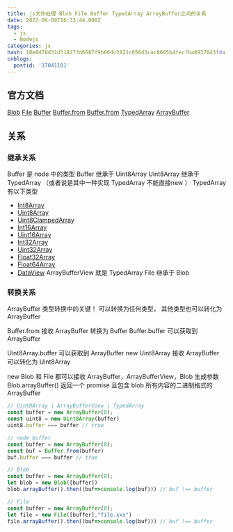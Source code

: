 ```yaml
---
title: js文件处理 Blob File Buffer TypedArray ArrayBuffer之间的关系
date: 2022-06-08T16:33:44.000Z
tags:
  - js
  - Nodejs
categories: js
hash: 10e0d78d31d318273d6687f9b66dc2821c656d3cac8665b4fecfba8937043fda
cnblogs:
  postid: '17041101'
---
```


## 官方文档

[Blob](https://developer.mozilla.org/zh-CN/docs/Web/API/Blob)
[File](https://developer.mozilla.org/zh-CN/docs/Web/API/File)
[Buffer](https://nodejs.org/dist/latest-v14.x/docs/api/buffer.html#buffer_buffers_and_typedarrays)
[Buffer.from](https://nodejs.org/dist/latest-v14.x/docs/api/buffer.html#buffer_static_method_buffer_from_arraybuffer_byteoffset_length)
[Buffer.from](https://nodejs.org/dist/latest-v14.x/docs/api/buffer.html#buffer_static_method_buffer_from_arraybuffer_byteoffset_length)
[TypedArray](https://developer.mozilla.org/en-US/docs/Web/JavaScript/Reference/Global_Objects/TypedArray)
[ArrayBuffer](https://developer.mozilla.org/zh-CN/docs/Web/JavaScript/Reference/Global_Objects/ArrayBuffer)

## 关系

### 继承关系

Buffer 是 node 中的类型 Buffer 继承于 Uint8Array
Uint8Array 继承于 TypedArray （或者说是其中一种实现 TypedArray 不能直接new ）
TypedArray 有以下类型

- [Int8Array](https://developer.mozilla.org/zh-CN/docs/Web/JavaScript/Reference/Global_Objects/Int8Array)
- [Uint8Array](https://developer.mozilla.org/zh-CN/docs/Web/JavaScript/Reference/Global_Objects/Uint8Array)
- [Uint8ClampedArray](https://developer.mozilla.org/zh-CN/docs/Web/JavaScript/Reference/Global_Objects/Uint8ClampedArray)
- [Int16Array](https://developer.mozilla.org/zh-CN/docs/Web/JavaScript/Reference/Global_Objects/Int16Array)
- [Uint16Array](https://developer.mozilla.org/zh-CN/docs/Web/JavaScript/Reference/Global_Objects/Uint16Array)
- [Int32Array](https://developer.mozilla.org/zh-CN/docs/Web/JavaScript/Reference/Global_Objects/Int32Array)
- [Uint32Array](https://developer.mozilla.org/zh-CN/docs/Web/JavaScript/Reference/Global_Objects/Uint32Array)
- [Float32Array](https://developer.mozilla.org/zh-CN/docs/Web/JavaScript/Reference/Global_Objects/Float32Array)
- [Float64Array](https://developer.mozilla.org/zh-CN/docs/Web/JavaScript/Reference/Global_Objects/Float64Array)
- [DataView](https://developer.mozilla.org/zh-CN/docs/Web/JavaScript/Reference/Global_Objects/DataView)
ArrayBufferView 就是  TypedArray
File 继承于 Blob

### 转换关系

ArrayBuffer 类型转换中的关键！ 可以转换为任何类型， 其他类型也可以转化为 ArrayBuffer

Buffer.from 接收 ArrayBuffer 转换为 Buffer
Buffer.buffer 可以获取到 ArrayBuffer

Uint8Array.buffer 可以获取到 ArrayBuffer
new Uint8Array 接收 ArrayBuffer 可以转化为 Uint8Array

new Blob 和 File 都可以接收 ArrayBuffer，ArrayBufferView，Blob 生成参数
Blob.arrayBuffer() 返回一个 promise 且包含 blob 所有内容的二进制格式的 ArrayBuffer

```js
// Uint8Array | ArrayBufferView | TypedArray
const buffer = new ArrayBuffer(8);
const uint8 = new Uint8Array(buffer)
uint8.buffer === buffer // true
```

```js
// node buffer
const buffer = new ArrayBuffer(8);
const buf = Buffer.from(buffer)
buf.buffer === buffer // true
```

```js
// Blob
const buffer = new ArrayBuffer(8);
let blob = new Blob([buffer])
blob.arrayBuffer().then((buf=>console.log(buf))) // buf !== buffer
```

```js
// File
const buffer = new ArrayBuffer(8);
let file = new File([buffer],"file.xxx")
file.arrayBuffer().then((buf=>console.log(buf))) // buf !== buffer
```
